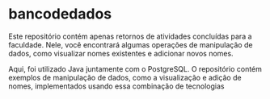# bancodedados
Este repositório contém apenas retornos de atividades concluídas para a faculdade. Nele, você encontrará algumas operações de manipulação de dados, como visualizar nomes existentes e adicionar novos nomes.

Aqui, foi utilizado Java juntamente com o PostgreSQL. O repositório contém exemplos de manipulação de dados, como a visualização e adição de nomes, implementados usando essa combinação de tecnologias
